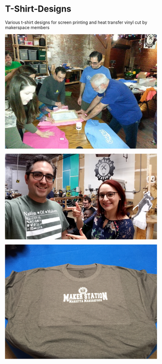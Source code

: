 # T-Shirt-Designs
Various t-shirt designs for screen printing and heat transfer vinyl cut by makerspace members

![screenprinting](https://github.com/TheMakerStation/T-Shirt-Designs/blob/master/img/600_435235352.jpeg)

![Nation of Makers](https://github.com/TheMakerStation/T-Shirt-Designs/blob/master/img/20180413_104106.jpg)

![Maker Station Varisty Logo](https://github.com/TheMakerStation/T-Shirt-Designs/blob/master/img/Maker%20T-Shirt%202016.jpg)
